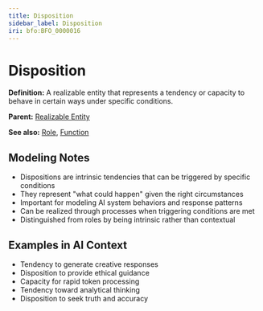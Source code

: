```yaml
---
title: Disposition
sidebar_label: Disposition
iri: bfo:BFO_0000016
---
```


# Disposition

**Definition:** A realizable entity that represents a tendency or capacity to behave in certain ways under specific conditions.

**Parent:** [Realizable Entity](/bfo/continuant/realizable-entity)

**See also:** [Role](/bfo/continuant/role), [Function](/bfo/continuant/function)

## Modeling Notes

- Dispositions are intrinsic tendencies that can be triggered by specific conditions
- They represent "what could happen" given the right circumstances
- Important for modeling AI system behaviors and response patterns
- Can be realized through processes when triggering conditions are met
- Distinguished from roles by being intrinsic rather than contextual

## Examples in AI Context

- Tendency to generate creative responses
- Disposition to provide ethical guidance
- Capacity for rapid token processing
- Tendency toward analytical thinking
- Disposition to seek truth and accuracy
